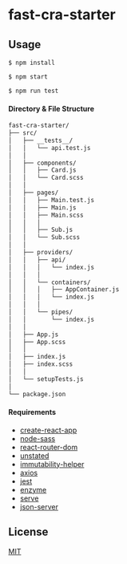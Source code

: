 # fast-cra-starter

## Usage

```
$ npm install

$ npm start

$ npm run test
```

#### Directory & File Structure

```bash
fast-cra-starter/
├── src/
│   ├── __tests__/
│   │   └── api.test.js 
│   │
│   ├── components/
│   │   ├── Card.js
│   │   └── Card.scss
│   │
│   ├── pages/
│   │   ├── Main.test.js
│   │   ├── Main.js
│   │   ├── Main.scss
│   │   │
│   │   ├── Sub.js
│   │   └── Sub.scss
│   │
│   ├── providers/
│   │   ├── api/
│   │   │   └── index.js
│   │   │
│   │   └── containers/
│   │   │   ├── AppContainer.js
│   │   │   └── index.js
│   │   │
│   │   └── pipes/
│   │       └── index.js
│   │
│   ├── App.js
│   ├── App.scss
│   │
│   ├── index.js
│   ├── index.scss
│   │
│   └── setupTests.js
│
└── package.json
```

#### Requirements

- [create-react-app](https://github.com/facebook/create-react-app)
- [node-sass](https://github.com/sass/node-sass)
- [react-router-dom](https://www.npmjs.com/package/react-router-dom)
- [unstated](https://github.com/jamiebuilds/unstated)
- [immutability-helper](https://github.com/kolodny/immutability-helper)
- [axios](https://github.com/axios/axios)
- [jest](https://github.com/facebook/jest)
- [enzyme](https://github.com/airbnb/enzyme)
- [serve](https://github.com/zeit/serve)
- [json-server](https://github.com/typicode/json-server)

## License
[MIT](LICENSE)